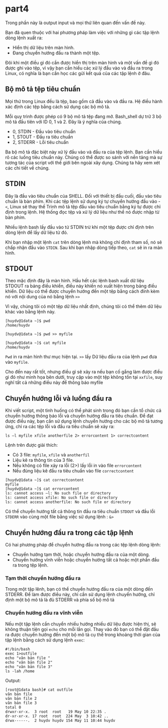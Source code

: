# part4 
Trong phần này là output input và mọi thứ liên quan đến vấn đề này.

Bạn đã quen thuộc với hai phương pháp làm việc với những gì các tập lệnh dòng lệnh xuất ra:
* Hiển thị dữ liệu trên màn hình.
* Đang chuyển hướng đầu ra thành một tệp.

Đôi khi một điều gì đó cần được hiển thị trên màn hình và một vấn đề gì đó được ghi vào tệp, vì vậy bạn cần hiểu các xử lý đầu vào và đầu ra trong Linux, có nghĩa là bạn cần học các gửi kết quả của các tập lệnh ở đâu. 

## Bộ mô tả tệp tiêu chuẩn
Mọi thứ trong Linux đều là tệp, bao gồm cả đầu vào và đầu ra. Hệ điều hành xác định các tệp bằng cách sử dụng các bộ mô tả. 

Mỗi quy trình được phép có 9 bộ mô tả tệp đang mở. Bash_shell dự trữ 3 bộ mô tả đầu tiên với ID 0, 1 và 2. Đây là ý nghĩa của chúng.
* 0, STDIN - Đầu vào tiêu chuẩn
* 1, STOUT - Đầu ra tiêu chuẩn
* 2, STDERR - Lỗi tiêu chuẩn

Ba bộ mô tả đặc biệt này xử lý đầu vào và đầu ra của tệp lệnh. Bạn cần hiểu rõ các luồng tiêu chuẩn này. Chúng có thể được so sánh với nền tảng mà sự tương tác của script với thế giới bên ngoài xây dụng. Chúng ta hãy xem xét các chi tiết về chúng.
## STDIN
Đây là đầu vào tiêu chuẩn của SHELL. Đối với thiết bị đầu cuối, đầu vào tiêu chuẩn là bàn phím. Khi các tệp lệnh sử dụng ký tự chuyển hướng đầu vào -`<`, Linux sẽ thay thế Trình mô tả tệp đầu vào tiêu chuẩn bằng ký tự được chỉ định trong lệnh. Hệ thống đọc tệp và xử lý dữ liệu như thể nó được nhập từ bàn phím.

Nhiều lệnh bash lấy đầu vào từ STDIN trừ khi một tệp được chỉ định trên dòng lệnh để lấy dữ liệu từ đó. 

Khi bạn nhập một lệnh `cat` trên dòng lệnh mà không chỉ định tham số, nó sẽ chấp nhận đầu vào `STDIN`. Sau khi bạn nhập dòng tiếp theo, `cat` sẽ in ra màn hình.

## STDOUT
Theo mặc định đây là màn hình. Hầu hết các lệnh bash xuất dữ liệu STDOUT ra bảng điều khiển, điều này khiến nó xuất hiện trong bảng điều khiển. Dữ liệu có thể được chuyển hướng đến một tệp bằng cách đính kèm nó với nội dung của nó bằng lệnh `>>`

Vì vậy, chúng tôi có một tệp dữ liệu nhất định, chúng tôi có thể thêm dữ liệu khác vào bằng lệnh này.

```
[huydv@1data ~]$ pwd
/home/huydv

[huydv@1data ~]$ pwd >> myfile 
       
[huydv@1data ~]$ cat myfile 
/home/huydv
```

`Pwd` in ra màn hình thư mục hiện tại. `>>` lấy Dữ liệu đầu ra của lệnh `pwd` đưa vào `myfile`.

Cho đến nay rất tốt, nhưng điều gì sẽ xảy ra nếu bạn cố gắng làm được điều gì đó như minh họa bên dưới, truy cập vào một tệp không tồn tại `xxfile`, suy nghĩ tất cả những điều này để thông báo myfile 
## Chuyển hướng lỗi và luồng đầu ra
Khi viết script, một tình huống có thể phát sinh trong đó bạn cần tổ chức cả chuyển hướng thông báo lỗi và chuyển hướng đầu ra tiêu chuẩn. Để đạt được điều này, bạn cần sử dụng lệnh chuyển hướng cho các bộ mô tả tương ứng, chỉ ra các tệp lỗi và đầu ra tiêu chuẩn sẽ xảy ra:

`ls –l myfile xfile anotherfile 2> errorcontent 1> correctcontent`

Lệnh trên được giải thích:
* Có 3 file: `myfile`, `xfile` và `anotherfil`
* Liệu kê ra thông tin của 3 file.
* Nếu không có file xảy ra lỗi (2>) lấy lỗi in vào file `errorcontent`
* Nếu đúng liệu kê đầu ra tiêu chuẩn vào file `correctcontent`

```
[huydv@1data ~]$ cat correctcontent 
myfile
[huydv@1data ~]$ cat errorcontent 
ls: cannot access –l: No such file or directory
ls: cannot access xfile: No such file or directory
ls: cannot access anotherfile: No such file or directory
```

Có thể chuyển hướng tất cả thông tin đầu ra tiêu chuẩn `STDOUT` và đầu lỗi `STDERR` vào cùng một file bằng việc sử dụng lệnh : `&>`

## Chuyển hướng đầu ra trong các tập lệnh
Có hai phương pháp để chuyển hướng đầu ra trong các tệp lệnh dòng lệnh:
* Chuyển hướng tạm thời, hoặc chuyển hướng đầu ra của một dòng.
* Chuyển hướng vĩnh viễn hoặc chuyển hướng tất cả hoặc một phần đầu ra trong tệp lệnh.

### Tạm thời chuyển hướng đầu ra
Trong một tập lênh, bạn có thể chuyển hướng đầu ra của một dòng đến STDERR. Để làm được điều này, chỉ cần sử dụng lệnh chuyển hướng, chỉ định một bộ mô tả là đủ STDERR và phía số bộ mô tả

### Chuyển hướng đầu ra vĩnh viễn
Nếu một tập lệnh cần chuyển nhiều hướng nhiều dữ liệu được hiện thị, sẽ không thuận tiện gọi `echo` cho mỗi lần gọi. Thay vào đó bạn có thể đặt đầu ra được chuyển hướng đến một bộ mô tả cụ thể trong khoảng thời gian của tập lệnh bằng cách sử dụng lệnh `exec`:

```
#!/bin/bash
exec 1>outfile
echo "văn bản file "
echo "văn bản file 2"
echo "văn bản file 3"
ls -lah /home
```

Output:
```
[root@1data bash]# cat outfile 
văn bản file 
văn bản file 2
văn bản file 3
total 0
drwxr-xr-x.  3 root  root   19 May 10 22:35 .
dr-xr-xr-x. 17 root  root  224 May  3 10:42 ..
drwx------.  2 huydv huydv 154 May 11 10:44 huydv
```

